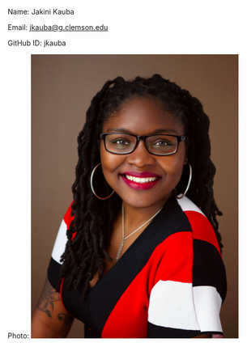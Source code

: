 Name: Jakini Kauba

Email: jkauba@g.clemson.edu

GitHub ID: jkauba

Photo: ![Headshot](Kauba_Headshot.png)